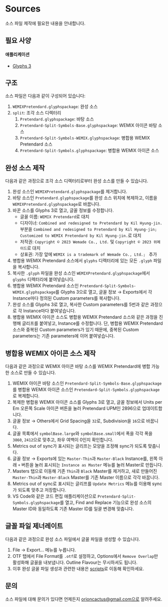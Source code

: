 # Sources

소스 파일 제작에 필요한 내용을 안내합니다.

## 필요 사양

#### 애플리케이션
- [Glyphs 3](http://glyphsapp.com)

## 구조

소스 파일은 다음과 같이 구성되어 있습니다:

1. `WEMIXPretendard.glyphspackage`: 완성 소스
2. `split`: 조각 소스 디렉터리
   1. `Pretendard.glyphspackage`: 바탕 소스
   2. `Pretendard-Split-Symbols-Base.glyphspackage`: WEMIX 아이콘 바탕 소스
   3. `Pretendard-Split-Symbols-WEMIX.glyphspackage`: 병합용 WEMIX Pretendard 소스
   4. `Pretendard-Split-Symbols.glyphspackage`: 병합용 WEMIX 아이콘 소스

## 완성 소스 제작

다음과 같은 과정으로 조각 소스 디렉터리로부터 완성 소스를 만들 수 있습니다.

1. 완성 소스인 `WEMIXPretendard.glyphspackage`를 제거합니다.
2. 바탕 소스인 `Pretendard.glyphspackage`를 완성 소스 위치에 복제하고, 이름을 `WEMIXPretendard.glyphspackage`로 바꿉니다.
3. 바꾼 소스를 Glyphs 3로 열고, 글꼴 정보를 수정합니다.
   - 글꼴 이름: `WEMIX Pretendard`로 대치
   - 디자이너: `Combined and redesigned to Pretendard by Kil Hyung-jin.` 부분을 `Combined and redesigned to Pretendard by Kil Hyung-jin; Customized to WEMIX Pretendard by Kil Hyung-jin.`로 대치
   - 저작권: `Copyright © 2023 Wemade Co., Ltd.` 및 `Copyright © 2023 위메이드`로 대치
   - 상표권: 가장 앞에 `WEMIX is a trademark of Wemade Co., Ltd.; ` 추가
5. 병합용 WEMIX Pretendard 소스에서 `glyphs` 디렉터리에 있는 모든 `.glyph` 파일을 복사합니다.
6. 복사한 `.glyph` 파일을 완성 소스인 `WEMIXPretendard.glyphspackage`에서 `glyphs` 디렉터리에 붙여넣습니다.
7. 병합용 WEMIX Pretendard 소스인 `Pretendard-Split-Symbols-WEMIX.glyphspackage`를 Glyphs 3으로 열고, 글꼴 정보 → Exports에서 각 Instance마다 정의된 Custom parameters를 복사합니다.
8. 완성 소스를 Glyphs 3로 열고, 복사한 Custom parameters를 5번과 같은 과정으로 각 Instance마다 붙여넣습니다.
9. 병합용 WEMIX 아이콘 소스도 병합용 WEMIX Pretendard 소스와 같은 과정을 진행해 글리프를 붙여넣고, Instance를 수정합니다. 단, 병합용 WEMIX Pretendard 소스와 중복된 Custom parameters가 있기 때문에, 중복된 Custom parameters는 기존 parameters에 이어 붙여넣습니다.

## 병합용 WEMIX 아이콘 소스 제작

다음과 같은 과정으로 WEMIX 아이콘 바탕 소스를 WEMIX Pretendard에 병합 가능한 소스로 만들 수 있습니다.

1. WEMIX 아이콘 바탕 소스인 `Pretendard-Split-Symbols-Base.glyphspackage`를 병합용 WEMIX 아이콘 소스인 `Pretendard-Split-Symbols.glyphspackage`로 복제합니다.
3. 복제한 병합용 WEMIX 아이콘 소스를 Glyphs 3로 열고, 글꼴 정보에서 Units per Em 오른쪽 Scale 아이콘 버튼을 눌러 Pretendard UPM인 2896으로 업데이트합니다.
4. 글꼴 정보 → Others에서 Grid Spacing을 `32`로, Subdivision을 `16`으로 바꿉니다.
5. 글꼴 목록에서 `symbolBase.large`와 `symbolBase.small`에서 폭을 각각 폭을 `3860`, `2412`으로 맞추고, 좌우 여백이 0인지 확인합니다.
6. Metrics out of sync가 표시되는 글리프는 모양을 조정해 sync가 되도록 맞춥니다.
7. 글꼴 정보 → Exports에 있는 `Master-Thin`과 `Master-Black` Instance를, 왼쪽 아래 `+` 버튼을 눌러 표시되는 `Instance as Master` 메뉴를 눌러 Master로 만듭니다.
8. Masters 탭으로 이동해 기존 `Thin`과 `Black` Master를 제거하고, 새로 만들어진 `Master-Thin`과 `Master-Black` Master를 기존 Master 이름으로 각각 바꿉니다.
9. Metrics out of sync로 표시되는 글리프를 `Update Metrics` 메뉴를 이용해 sync가 되도록 맞추고 저장합니다.
10. VS Code와 같은 코드 편집 애플리케이션으로 `Pretendard-Split-Symbols.glyphspackage`를 열고, Find and Replace 기능으로 완성 소스의 Master ID와 동일하도록 기존 Master ID를 일괄 변경해 맞춥니다.

## 글꼴 파일 제너레이트

다음과 같은 과정으로 완성 소스 파일에서 글꼴 파일을 생성할 수 있습니다.

1. File → Export... 메뉴를 누릅니다.
2. OTF 탭에서 File Format를 `.otf`로 설정하고, Options에서 `Remove Overlap`만 활성화해 글꼴을 내보냅니다. Outline Flavour는 무시하셔도 됩니다.
3. 이후 완성 글꼴 파일 생성과 관련한 내용은 [scripts](../scripts/README.md)로 이동해 확인하세요.

## 문의

소스 파일에 대해 문의가 있다면 언제든지 orioncactus@gmail.com으로 알려주세요.

